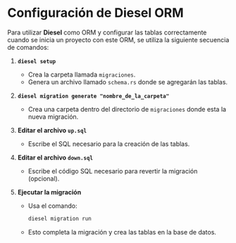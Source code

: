 # Configuración de Diesel ORM

Para utilizar **Diesel** como ORM y configurar las tablas correctamente cuando se inicia un proyecto con este ORM, se utiliza la siguiente secuencia de comandos:

1. **`diesel setup`**  
   - Crea la carpeta llamada `migraciones`.  
   - Genera un archivo llamado `schema.rs` donde se agregarán las tablas.

2. **`diesel migration generate "nombre_de_la_carpeta"`**  
   - Crea una carpeta dentro del directorio de  `migraciones` donde esta la nueva migración.

3. **Editar el archivo `up.sql`**  
   - Escribe el SQL necesario para la creación de las tablas.

4. **Editar el archivo `down.sql`**  
   - Escribe el código SQL necesario para revertir la migración (opcional).

5. **Ejecutar la migración**  
   - Usa el comando:  
     ```bash
     diesel migration run
     ```
   - Esto completa la migración y crea las tablas en la base de datos.
